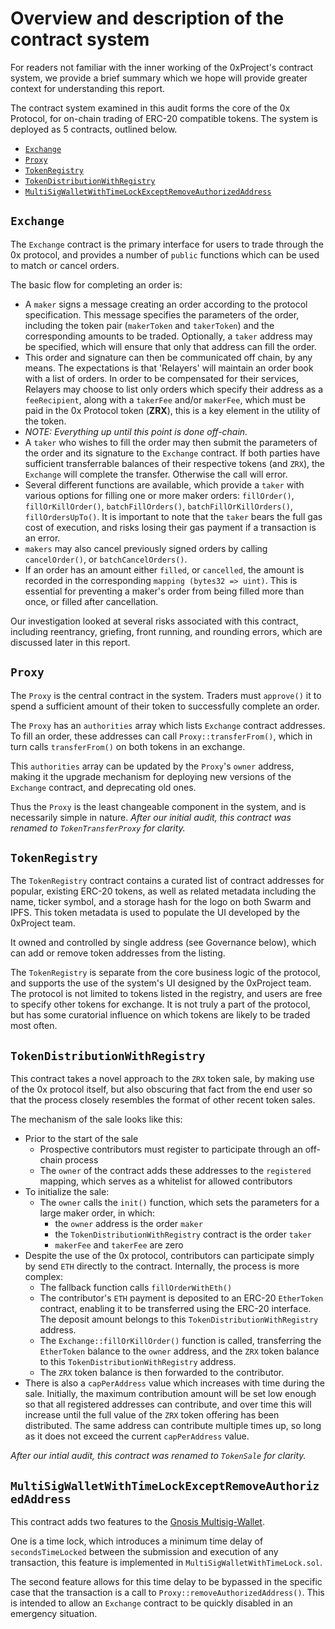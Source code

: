# Overview and description of the contract system

For readers not familiar with the inner working of the 0xProject's contract system, we provide a brief summary which we hope will provide greater context for understanding this report.

The contract system examined in this audit forms the core of the 0x Protocol, for on-chain trading of ERC-20 compatible tokens. The system is deployed as 5 contracts, outlined below.

<!-- TOC depthFrom:2 depthTo:6 withLinks:1 updateOnSave:1 orderedList:0 -->

- [`Exchange`](#exchange)
- [`Proxy`](#proxy)
- [`TokenRegistry`](#tokenregistry)
- [`TokenDistributionWithRegistry`](#tokendistributionwithregistry)
- [`MultiSigWalletWithTimeLockExceptRemoveAuthorizedAddress`](#multisigwalletwithtimelockexceptremoveauthorizedaddress)

<!-- /TOC -->


## `Exchange`

The `Exchange` contract is the primary interface for users to trade through the 0x protocol, and provides a number of `public` functions which can be used to match or cancel orders.

The basic flow for completing an order is:

* A `maker` signs a message creating an order according to the protocol specification. This message specifies the parameters of the order, including the token pair (`makerToken` and `takerToken`) and the corresponding amounts to be traded.   Optionally, a `taker` address may be specified, which will ensure that only that address can fill the order.
* This order and signature can then be communicated off chain, by any means. The expectations is that 'Relayers' will maintain an order book with a list of orders. In order to be compensated for their services, Relayers may choose to list only orders which specify their address as a `feeRecipient`, along with a `takerFee` and/or `makerFee`, which must be paid in the 0x Protocol token (**ZRX**), this is a key element in the utility of the token.
* _NOTE: Everything up until this point is done off-chain._
* A `taker` who wishes to fill the order may then submit the parameters of the order and its signature to the `Exchange` contract. If both parties have sufficient transferrable balances of their respective tokens (and `ZRX`), the `Exchange` will complete the transfer. Otherwise the call will error.
* Several different functions are available, which provide a `taker` with various options for filling one or more maker orders: `fillOrder()`, `fillOrKillOrder()`, `batchFillOrders()`, `batchFillOrKillOrders()`, `fillOrdersUpTo()`. It is important to note that the `taker` bears the full gas cost of execution, and risks losing their gas payment if a transaction is an error.
* `makers` may also cancel previously signed orders by calling `cancelOrder()`, or `batchCancelOrders()`.
* If an order has an amount either `filled`, or `cancelled`, the amount is recorded in the corresponding `mapping (bytes32 => uint)`. This is essential for preventing a maker's order from being filled more than once, or filled after cancellation.

Our investigation looked at several risks associated with this contract, including reentrancy, griefing, front running, and rounding errors, which are discussed later in this report.

## `Proxy`

The `Proxy` is the central contract in the system. Traders must `approve()` it to spend a sufficient amount of their token to successfully complete an order.

The `Proxy` has an `authorities` array which lists `Exchange` contract addresses. To fill an order, these addresses can call `Proxy::transferFrom()`, which in turn calls `transferFrom()` on both tokens in an exchange.

This `authorities` array can be updated by the `Proxy`'s `owner` address, making it the upgrade mechanism for deploying new versions of the `Exchange` contract, and deprecating old ones.

Thus the `Proxy` is the least changeable component in the system, and is necessarily simple in nature. _After our initial audit, this contract was renamed to `TokenTransferProxy` for clarity._

## `TokenRegistry`

The `TokenRegistry` contract contains a curated list of contract addresses for popular, existing ERC-20 tokens, as well as related metadata including the name, ticker symbol, and a storage hash for the logo on both Swarm and IPFS. This token metadata is used to populate the UI developed by the 0xProject team.

It owned and controlled by single address (see Governance below), which can add or remove token addresses from the listing.

The `TokenRegistry` is separate from the core business logic of the protocol, and supports the use of the system's UI designed by the 0xProject team.  The protocol is not limited to tokens listed in the registry, and users are free to specify other tokens for exchange. It is not truly a part of the protocol, but has some curatorial influence on which tokens are likely to be traded most often.

## `TokenDistributionWithRegistry`

This contract takes a novel approach to the `ZRX` token sale, by making use of the 0x protocol itself, but also obscuring that fact from the end user so that the process closely resembles the format of other recent token sales.

The mechanism of the sale looks like this:

* Prior to the start of the sale
  * Prospective contributors must register to participate through an off-chain process
  * The `owner` of the contract adds these addresses to the `registered` mapping, which serves as a whitelist for allowed contributors
* To initialize the sale:
  * The `owner` calls the `init()` function, which sets the parameters for a large maker order, in which:
    * the `owner` address is the order `maker`
    * the `TokenDistributionWithRegistry` contract is the order `taker`
    * `makerFee` and `takerFee` are zero
* Despite the use of the 0x protocol, contributors can participate simply by send `ETH` directly to the contract. Internally, the process is more complex:
  * The fallback function calls `fillOrderWithEth()`
  * The contributor's `ETH` payment is deposited to an ERC-20 `EtherToken` contract, enabling it to be transferred using the ERC-20 interface. The deposit amount belongs to this `TokenDistributionWithRegistry` address.
  * The `Exchange::fillOrKillOrder()` function is called, transferring the `EtherToken` balance to the `owner` address, and the `ZRX` token balance to this `TokenDistributionWithRegistry` address.
  * The `ZRX` token balance is then forwarded to the contributor.
* There is also a `capPerAddress` value which increases with time during the sale. Initially, the maximum contribution amount will be set low enough so that all registered addresses can contribute, and over time this will increase until the full value of the `ZRX` token offering has been distributed. The same address can contribute multiple times up, so long as it does not exceed the current `capPerAddress` value.


_After our intial audit, this contract was renamed to `TokenSale` for clarity._

## `MultiSigWalletWithTimeLockExceptRemoveAuthorizedAddress`

This contract adds two features to the [Gnosis Multisig-Wallet](https://etherscan.io/address/0x851b7f3ab81bd8df354f0d7640efcd7288553419#code).

One is a time lock, which introduces a minimum time delay of `secondsTimeLocked` between the submission and execution of any transaction, this feature is implemented in `MultiSigWalletWithTimeLock.sol`.

The second feature allows for this time delay to be bypassed in the specific case that the transaction is a call to `Proxy::removeAuthorizedAddress()`. This is intended to allow an `Exchange` contract to be quickly disabled in an emergency situation.

